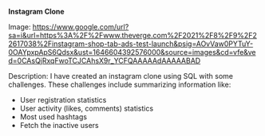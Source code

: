 **Instagram Clone**

Image: https://www.google.com/url?sa=i&url=https%3A%2F%2Fwww.theverge.com%2F2021%2F8%2F9%2F22617038%2Finstagram-shop-tab-ads-test-launch&psig=AOvVaw0PYTuY-0OAYpxpApS6Qdsx&ust=1646604392576000&source=images&cd=vfe&ved=0CAsQjRxqFwoTCJCAhsX9r_YCFQAAAAAdAAAAABAD

Description: I have created an instagram clone using SQL with some challenges. These challenges include summarizing information like: 
- User registration statistics
- User activity (likes, comments) statistics
- Most used hashtags
- Fetch the inactive users 

